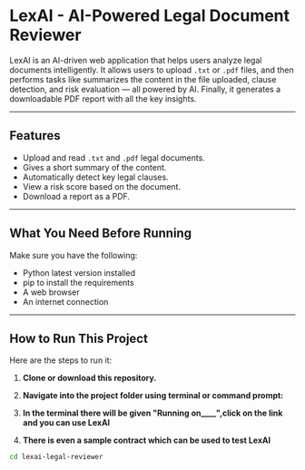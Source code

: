 # LexAI - AI-Powered Legal Document Reviewer

LexAI is an AI-driven web application that helps users analyze legal documents intelligently. It allows users to upload `.txt` or `.pdf` files, and then performs tasks like summarizes the content in the file uploaded, clause detection, and risk evaluation — all powered by AI. Finally, it generates a downloadable PDF report with all the key insights.

---

## Features

- Upload and read `.txt` and `.pdf` legal documents.
- Gives a short summary of the content.
- Automatically detect key legal clauses.
- View a risk score based on the document.
- Download a report as a PDF.

---

## What You Need Before Running

Make sure you have the following:

- Python latest version installed
- pip to install the requirements
- A web browser
- An internet connection 

---

## How to Run This Project

Here are the steps to run it:

1. **Clone or download this repository.**

2. **Navigate into the project folder using terminal or command prompt:**

3. **In the terminal there will be given "Running on____",click on the link and you can use LexAI**

4. **There is even a sample contract which can be used to test LexAI**
```bash
cd lexai-legal-reviewer


